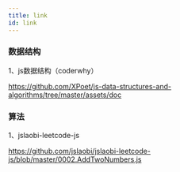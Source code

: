 ```yaml
---
title: link
id: link 
---
```



### 数据结构

1、js数据结构（coderwhy）

https://github.com/XPoet/js-data-structures-and-algorithms/tree/master/assets/doc



### 算法

1、jslaobi-leetcode-js

https://github.com/jslaobi/jslaobi-leetcode-js/blob/master/0002.AddTwoNumbers.js